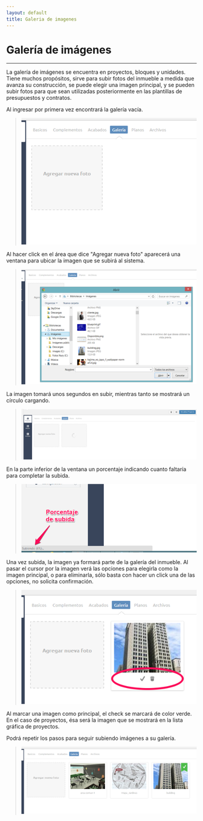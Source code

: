 ```yaml
---
layout: default
title: Galeria de imagenes
---
```


# Galería de imágenes
---------------------------------------
  
  La galería de imágenes se encuentra en proyectos, bloques y unidades. Tiene muchos propósitos, sirve para subir fotos del inmueble a medida que avanza su construcción, se puede elegir una imagen principal, y se pueden subir fotos para que sean utilizadas posteriormente en las plantillas de presupuestos y contratos.

  Al ingresar por primera vez encontrará la galería vacía.
  >![Galería vacía](/images/galeriavacia.png)

  Al hacer click en el área que dice "Agregar nueva foto" aparecerá una ventana para ubicar la imagen que se subirá al sistema.
  >![Elegir imagen](/images/elegirimagen.png)

  La imagen tomará unos segundos en subir, mientras tanto se mostrará un círculo cargando.
  >![Subiendo imagen](/images/subiendoimagen1.png)

  En la parte inferior de la ventana un porcentaje indicando cuanto faltaría para completar la subida.
  >![Subiendo imagen](/images/subiendoimagen2.png)

  Una vez subida, la imagen ya formará parte de la galería del inmueble. Al pasar el cursor por la imagen verá las opciones para elegirla como la imagen principal, o para eliminarla, sólo basta con hacer un click una de las opciones, no solicita confirmación.
  >![Opciones de imagen](/images/opcionesimagen.png) 

  Al marcar una imagen como principal, el check se marcará de color verde. En el caso de proyectos, ésa será la imagen que se mostrará en la lista gráfica de proyectos.

  Podrá repetir los pasos para seguir subiendo imágenes a su galería.
  >![Galería llena](/images/galeriallena.png)   
